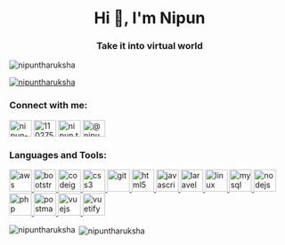 <h1 align="center">Hi 👋, I'm Nipun</h1>
<h3 align="center">Take it into virtual world</h3>

<p align="left"> <img src="https://komarev.com/ghpvc/?username=nipuntharuksha&label=Profile%20views&color=0e75b6&style=flat" alt="nipuntharuksha" /> </p>

<p align="left"> <a href="https://github.com/ryo-ma/github-profile-trophy"><img src="https://github-profile-trophy.vercel.app/?username=nipuntharuksha" alt="nipuntharuksha" /></a> </p>

<h3 align="left">Connect with me:</h3>
<p align="left">
<a href="https://linkedin.com/in/nipun-tharuksha" target="blank"><img align="center" src="https://cdn.jsdelivr.net/npm/simple-icons@3.0.1/icons/linkedin.svg" alt="nipun-tharuksha" height="30" width="40" /></a>
<a href="https://stackoverflow.com/users/11027506" target="blank"><img align="center" src="https://cdn.jsdelivr.net/npm/simple-icons@3.0.1/icons/stackoverflow.svg" alt="11027506" height="30" width="40" /></a>
<a href="https://instagram.com/nipun.tharuksha" target="blank"><img align="center" src="https://cdn.jsdelivr.net/npm/simple-icons@3.0.1/icons/instagram.svg" alt="nipun.tharuksha" height="30" width="40" /></a>
<a href="https://medium.com/@nipunth7" target="blank"><img align="center" src="https://cdn.jsdelivr.net/npm/simple-icons@3.0.1/icons/medium.svg" alt="@nipunth7" height="30" width="40" /></a>
</p>

<h3 align="left">Languages and Tools:</h3>
<p align="left"> <a href="https://aws.amazon.com" target="_blank"> <img src="https://devicons.github.io/devicon/devicon.git/icons/amazonwebservices/amazonwebservices-original-wordmark.svg" alt="aws" width="40" height="40"/> </a> <a href="https://getbootstrap.com" target="_blank"> <img src="https://devicons.github.io/devicon/devicon.git/icons/bootstrap/bootstrap-plain.svg" alt="bootstrap" width="40" height="40"/> </a> <a href="https://codeigniter.com" target="_blank"> <img src="https://cdn.worldvectorlogo.com/logos/codeigniter.svg" alt="codeigniter" width="40" height="40"/> </a> <a href="https://www.w3schools.com/css/" target="_blank"> <img src="https://devicons.github.io/devicon/devicon.git/icons/css3/css3-original-wordmark.svg" alt="css3" width="40" height="40"/> </a> <a href="https://git-scm.com/" target="_blank"> <img src="https://www.vectorlogo.zone/logos/git-scm/git-scm-icon.svg" alt="git" width="40" height="40"/> </a> <a href="https://www.w3.org/html/" target="_blank"> <img src="https://devicons.github.io/devicon/devicon.git/icons/html5/html5-original-wordmark.svg" alt="html5" width="40" height="40"/> </a> <a href="https://developer.mozilla.org/en-US/docs/Web/JavaScript" target="_blank"> <img src="https://devicons.github.io/devicon/devicon.git/icons/javascript/javascript-original.svg" alt="javascript" width="40" height="40"/> </a> <a href="https://laravel.com/" target="_blank"> <img src="https://devicons.github.io/devicon/devicon.git/icons/laravel/laravel-plain-wordmark.svg" alt="laravel" width="40" height="40"/> </a> <a href="https://www.linux.org/" target="_blank"> <img src="https://devicons.github.io/devicon/devicon.git/icons/linux/linux-original.svg" alt="linux" width="40" height="40"/> </a> <a href="https://www.mysql.com/" target="_blank"> <img src="https://devicons.github.io/devicon/devicon.git/icons/mysql/mysql-original-wordmark.svg" alt="mysql" width="40" height="40"/> </a> <a href="https://nodejs.org" target="_blank"> <img src="https://devicons.github.io/devicon/devicon.git/icons/nodejs/nodejs-original-wordmark.svg" alt="nodejs" width="40" height="40"/> </a> <a href="https://www.php.net" target="_blank"> <img src="https://devicons.github.io/devicon/devicon.git/icons/php/php-original.svg" alt="php" width="40" height="40"/> </a> <a href="https://postman.com" target="_blank"> <img src="https://www.vectorlogo.zone/logos/getpostman/getpostman-icon.svg" alt="postman" width="40" height="40"/> </a> <a href="https://vuejs.org/" target="_blank"> <img src="https://devicons.github.io/devicon/devicon.git/icons/vuejs/vuejs-original-wordmark.svg" alt="vuejs" width="40" height="40"/> </a> <a href="https://vuetifyjs.com/en/" target="_blank"> <img src="https://bestofjs.org/logos/vuetify.svg" alt="vuetify" width="40" height="40"/> </a> </p>

<p><img align="left" src="https://github-readme-stats.vercel.app/api/top-langs?username=nipuntharuksha&show_icons=true&locale=en&layout=compact" alt="nipuntharuksha" /></p>

<p>&nbsp;<img align="center" src="https://github-readme-stats.vercel.app/api?username=nipuntharuksha&show_icons=true&locale=en" alt="nipuntharuksha" /></p>
